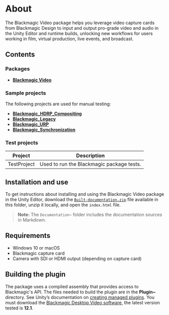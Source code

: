 # About

The Blackmagic Video package helps you leverage video capture cards from Blackmagic Design to input and output pro-grade video and audio in the Unity Editor and runtime builds, unlocking new workflows for users working in film, virtual production, live events, and broadcast.

<a name="Contents"></a>
## Contents
### Packages
- **[Blackmagic Video](com.unity.media.blackmagic/README.md)**

### Sample projects
The following projects are used for manual testing:
- [**Blackmagic_HDRP_Compositing**](SampleProjects/Blackmagic_HDRP_Compositing/README.md)
- [**Blackmagic_Legacy**](SampleProjects/Blackmagic_Legacy/README.md)
- [**Blackmagic_URP**](SampleProjects/Blackmagic_URP/README.md)
- [**Blackmagic_Synchronization**](SampleProjects/Blackmagic_Synchronization/README.md)

### Test projects

| Project                  | Description |
| ------------------------ | ----------- |
| TestProject              | Used to run the Blackmagic package tests. |


<a name="Installation"></a>
## Installation and use

To get instructions about installing and using the Blackmagic Video package in the Unity Editor, download the [`Built-documentation.zip`](com.unity.media.blackmagic/Built-documentation.zip) file available in this folder, unzip it locally, and open the `index.html` file.

>**Note:** The `Documentation~` folder includes the documentation sources in Markdown.

## Requirements

* Windows 10 or macOS
* Blackmagic capture card
* Camera with SDI or HDMI output (depending on capture card)

## Building the plugin

The package uses a compiled assembly that provides access to Blackmagic's API. The files needed to build the plugin are in the **Plugin~** directory. See Unity’s documentation on [creating managed plugins](https://docs.unity3d.com/Manual/UsingDLL.html).
You must download the [Blackmagic Desktop Video software](https://www.blackmagicdesign.com/developer/product/capture-and-playback), the latest version tested is **12.1**.

